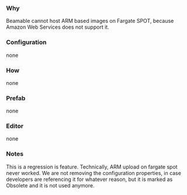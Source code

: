### Why
Beamable cannot host ARM based images on Fargate SPOT, because Amazon Web Services does not support it.

### Configuration
none

### How
none

### Prefab
none

### Editor
none

### Notes
This is a regression is feature. Technically, ARM upload on fargate spot never worked. We are not removing the configuration properties, in case developers are referencing it for whatever reason, but it is marked as Obsolete and it is not used anymore.